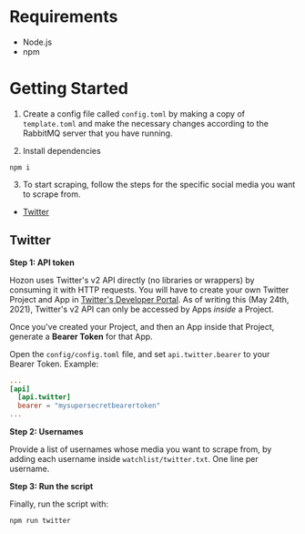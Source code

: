 # Requirements

- Node.js
- npm

# Getting Started

1. Create a config file called `config.toml` by making a copy of `template.toml` and make the necessary changes according to the RabbitMQ server that you have running.

2. Install dependencies
```
npm i
```

3. To start scraping, follow the steps for the specific social media you want to scrape from.

- [Twitter](#twitter)

## Twitter
**Step 1: API token**

Hozon uses Twitter's v2 API directly (no libraries or wrappers) by consuming it with HTTP requests. You will have to create your own Twitter Project and App in [Twitter's Developer Portal](https://developer.twitter.com/en/portal/dashboard). As of writing this (May 24th, 2021), Twitter's v2 API can only be accessed by Apps *inside* a Project.

Once you've created your Project, and then an App inside that Project, generate a **Bearer Token** for that App.

Open the `config/config.toml` file, and set `api.twitter.bearer` to your Bearer Token. Example:

```toml
...
[api]
  [api.twitter]
  bearer = "mysupersecretbearertoken"
...

```

**Step 2: Usernames**

Provide a list of usernames whose media you want to scrape from, by adding each username inside `watchlist/twitter.txt`. One line per username.

**Step 3: Run the script**

Finally, run the script with:
```
npm run twitter
```